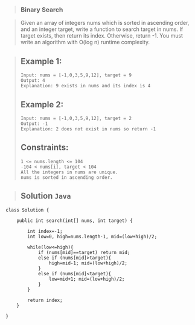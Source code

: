 >### Binary Search


>Given an array of integers nums which is sorted in ascending order, and an integer target, write a function to search target in nums. If target exists, then return its index. Otherwise, return -1.
>You must write an algorithm with O(log n) runtime complexity.

>## Example 1:
>```
>Input: nums = [-1,0,3,5,9,12], target = 9
>Output: 4
>Explanation: 9 exists in nums and its index is 4
>```
>## Example 2:
>```
>Input: nums = [-1,0,3,5,9,12], target = 2
>Output: -1
>Explanation: 2 does not exist in nums so return -1
>```
>## Constraints:
>```
>1 <= nums.length <= 104
>-104 < nums[i], target < 104
>All the integers in nums are unique.
>nums is sorted in ascending order.
>```

>## Solution `Java`
```
class Solution {

    public int search(int[] nums, int target) {
    
        int index=-1;
        int low=0, high=nums.length-1, mid=(low+high)/2;
        
        while(low<=high){
            if (nums[mid]==target) return mid;
            else if (nums[mid]>target){
                high=mid-1; mid=(low+high)/2;
            }
            else if (nums[mid]<target){
                low=mid+1; mid=(low+high)/2;
            }
        }
        
        return index;
    }
    
}
```
